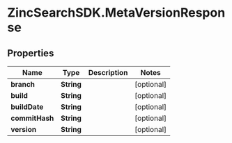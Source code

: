 # ZincSearchSDK.MetaVersionResponse

## Properties

Name | Type | Description | Notes
------------ | ------------- | ------------- | -------------
**branch** | **String** |  | [optional] 
**build** | **String** |  | [optional] 
**buildDate** | **String** |  | [optional] 
**commitHash** | **String** |  | [optional] 
**version** | **String** |  | [optional] 


